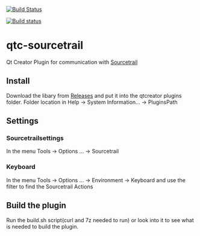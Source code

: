 
[![Build
Status](https://travis-ci.org/CoatiSoftware/qtc-sourcetrail.svg?branch=master])](https://travis-ci.org/CoatiSoftware/qtc-sourcetrail)

[![Build status](https://ci.appveyor.com/api/projects/status/6luot2mj145ha6j0/branch/master?svg=true)](https://ci.appveyor.com/project/st4ll1/qtc-sourcetrail/branch/master)



# qtc-sourcetrail

Qt Creator Plugin for communication with [Sourcetrail](https://sourcetrail.com)

## Install

Download the libary from [Releases](https://github.com/CoatiSoftware/qtc-sourcetrail/releases) and put it into the qtcreator plugins folder.
Folder location in Help -> System Information... -> PluginsPath

## Settings

### Sourcetrailsettings

In the menu Tools -> Options ... -> Sourcetrail

### Keyboard

In the menu Tools -> Options ... -> Environment -> Keyboard and use the filter to find the Sourcetrail Actions

## Build the plugin

Run the build.sh script(curl and 7z needed to run) or look into it to see what is needed to build the plugin.



